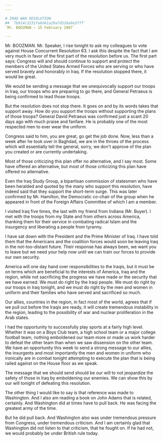 ```yaml
---
---

# IRAQ WAR RESOLUTION
## `7b914c3231fa0d41a29a7d518a9e3fff`
`Mr. BOOZMAN — 15 February 2007`

---
```



Mr. BOOZMAN. Mr. Speaker, I rise tonight to ask my colleagues to vote 
against House Concurrent Resolution 63. I ask this despite the fact 
that I am very much in favor of the first part of the resolution before 
us. The first part says: Congress will and should continue to support 
and protect the members of the United States Armed Forces who are 
serving or who have served bravely and honorably in Iraq. If the 
resolution stopped there, it would be great.

We would be sending a message that we unequivocally support our 
troops in Iraq, our troops who are preparing to go there, and General 
Petraeus is being confirmed to lead those troops.

But the resolution does not stop there. It goes on and by its words 
takes that support away. How do you support the troops without 
supporting the plans of those troops? General David Petraeus was 
confirmed just a scant 20 days ago with much praise and fanfare. He is 
probably one of the most respected men to ever wear the uniform.

Congress said to him, you are great, go get the job done. Now, less 
than a week after he took over in Baghdad, we are in the throes of the 
process which will essentially tell the general, sorry, we don't 
approve of the plan you created or are currently undertaking.



Most of those criticizing this plan offer no alternative, and I say 
most. Some have offered an alternative, but most of those criticizing 
this plan have offered no alternative.

Even the Iraq Study Group, a bipartisan commission of statesmen who 
have been heralded and quoted by the many who support this resolution, 
have indeed said that they support the short-term surge. This was later 
confirmed by Mr. Hamilton, the Democratic co-chair of the group when he 
appeared in front of the Foreign Affairs Committee of which I am a 
member.

I visited Iraq five times, the last with my friend from Indiana (Mr. 
Buyer). I met with the troops from my State and from others across 
America, thanking them for their service in combating radical Islam and 
the insurgency and liberating a people from tyranny.

I have sat down with the President and the Prime Minister of Iraq. I 
have told them that the Americans and the coalition forces would soon 
be leaving Iraq in the not-too-distant future. Their response has 
always been, we want you to leave but we need your help now until we 
can train our forces to provide our own security.

America will one day hand over responsibilities to the Iraqis, but it 
must be on terms which are beneficial to the interests of America, Iraq 
and the region, while not sacrificing the progress we have made or the 
security that we have earned. We must do right by the Iraqi people. We 
must do right by our troops in Iraq tonight, and we must do right by 
the men and women in uniform and their families who have served and 
sacrificed so much.

Our allies, countries in the region, in fact most of the world, 
agrees that if we pull out before the Iraqis are ready, it will create 
tremendous instability in the region, leading to the possibility of war 
and nuclear proliferation in the Arab states.

I had the opportunity to successfully play sports at a fairly high 
level. Whether it was on a Boys Club team, a high school team or a 
major college football team, nothing emboldened our team more or made 
us work harder to defeat the other team than when we saw dissension on 
the other team. We have an opportunity this week to send a strong 
message to our allies, the insurgents and most importantly the men and 
women in uniform who ironically are in combat tonight attempting to 
execute the plan that is being railed against on the House floor as we 
speak.

The message that we should send should be our will to not jeopardize 
the safety of those in Iraq by emboldening our enemies. We can show 
this by our will tonight of defeating this resolution.

The other thing I would like to say is that reference was made to 
Washington. And I also am reading a book on John Adams that is related, 
certainly. And Washington did at times have to pull back. He was facing 
the greatest army of the time.

But he did pull back. And Washington also was under tremendous 
pressure from Congress, under tremendous criticism. And I am certainly 
glad that Washington did not listen to that criticism, that he fought 
on. If he had not, we would probably be under British rule today.